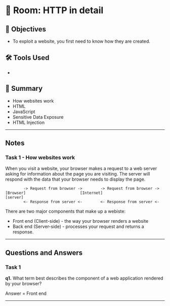 # 🚪 Room: HTTP in detail

## 🎯 Objectives
- To exploit a website, you first need to know how they are created.

## 🛠️ Tools Used
-

## 💬 Summary
- How websites work
- HTML
- JavaScript
- Sensitive Data Exposure
- HTML Injection

-----

## Notes

### Task 1 - How websites work
When you visit a website, your browser makes a request to a web server asking for information about the page you are visiting. The server will respond with the data that your browser needs to display the page.
```
        -> Request from browser ->        -> Request from browser ->
[Browser]                        [Internet]                      [server]
        <- Response from server <-        <- Response from server <-
```

There are two major components that make up a webiste:
- Front end (Client-side) - the way your browser renders a website
- Back end (Server-side) - processes your request and returns a response.

-----

## Questions and Answers

### Task 1 

**q1.** What term best describes the component of a web application rendered by your browser?

Answer = Front end

-----
